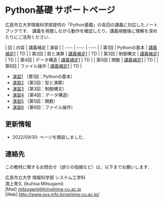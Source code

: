 # Python基礎 サポートページ

広島市立大学情報科学部提供の「Python基礎」の各回の講義に対応したノートブックです．
講義を視聴しながら動作を確認したり，講義視聴後に理解を深めたりにご活用ください．

| 回 |  内容  |  講義補足  |  演習  |
| ---- | ---- | ---- |
| 第1回 | Pythonの基本  | [講義補足1](https://github.com/mitsugami/python-basic/blob/main/practice01.ipynb) |  TD  |
| 第2回 | 型と演算  | [講義補足1](https://github.com/mitsugami/python-basic/blob/main/practice02.ipynb) |  TD  |
| 第3回 | 制御構文  | [講義補足1](https://github.com/mitsugami/python-basic/blob/main/practice03.ipynb) |  TD  |
| 第4回 | データ構造  | [講義補足1](https://github.com/mitsugami/python-basic/blob/main/practice04.ipynb) |  TD  |
| 第5回 | 関数  | [講義補足1](https://github.com/mitsugami/python-basic/blob/main/practice05.ipynb) |  TD  |
| 第6回 | ファイル操作  | [講義補足1](https://github.com/mitsugami/python-basic/blob/main/practice06.ipynb) |  TD  |

- [演習1](https://github.com/mitsugami/python-basic/blob/main/practice01.ipynb) （第1回：Pythonの基本）
- [演習2](https://github.com/mitsugami/python-basic/blob/main/practice02.ipynb) （第2回：型と演算）
- [演習3](https://github.com/mitsugami/python-basic/blob/main/practice03.ipynb) （第3回：制御構文）
- [演習4](https://github.com/mitsugami/python-basic/blob/main/practice04.ipynb) （第4回：データ構造）
- [演習5](https://github.com/mitsugami/python-basic/blob/main/practice05.ipynb) （第5回：関数）
- [演習6](https://github.com/mitsugami/python-basic/blob/main/practice06.ipynb) （第6回：ファイル操作）



## 更新情報

- 2022/09/30: ページを開設しました．



## 連絡先

この教材に関するお問合せ（誤りの指摘など）は，以下までお願いします．

広島市立大学 情報科学部 システム工学科<br>
満上育久 (Ikuhisa Mitsugami)<br>
[Mail] mitsugami@hiroshima-cu.ac.jp<br>
[Web] http://www.sys.info.hiroshima-cu.ac.jp/
